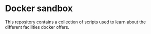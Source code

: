 # Docker sandbox

This repository contains a collection of scripts used to learn about the different facilities docker offers.
